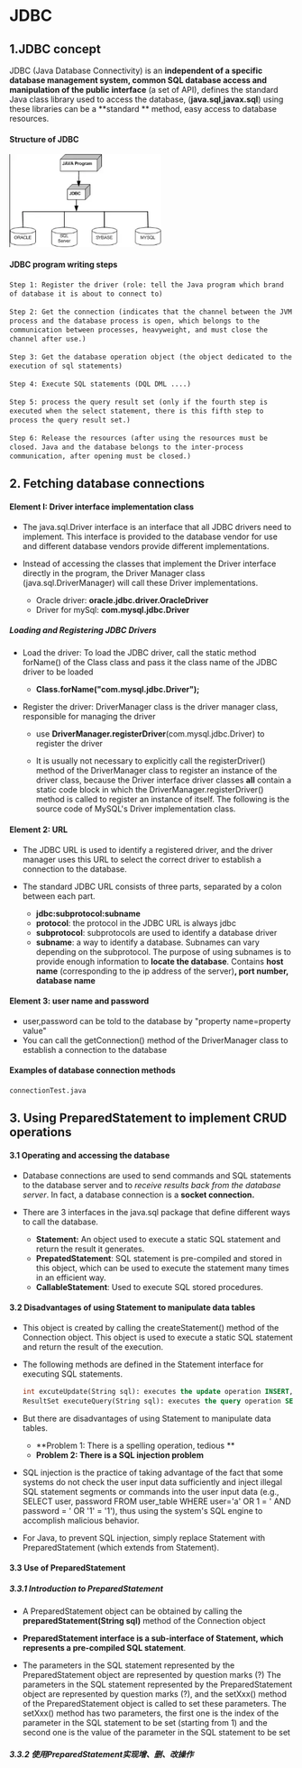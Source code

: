 # JDBC

## 1.JDBC concept

JDBC (Java Database Connectivity) is an **independent of a specific database management system, common SQL database access and manipulation of the public interface** (a set of API), defines the standard Java class library used to access the database, (**java.sql,javax.sql**) using these libraries can be a **standard ** method, easy access to database resources.

#### **Structure of JDBC** 



<img src="https://github.com/itsyuimorii/JDBC/blob/main/img/main-qimg-721b04a64b3da53bd4662bda5358015f.webp" alt="main-qimg-721b04a64b3da53bd4662bda5358015f" style="zoom:70%;" />

####  JDBC program writing steps

```
Step 1: Register the driver (role: tell the Java program which brand of database it is about to connect to)

Step 2: Get the connection (indicates that the channel between the JVM process and the database process is open, which belongs to the communication between processes, heavyweight, and must close the channel after use.)

Step 3: Get the database operation object (the object dedicated to the execution of sql statements)

Step 4: Execute SQL statements (DQL DML ....)

Step 5: process the query result set (only if the fourth step is executed when the select statement, there is this fifth step to process the query result set.)

Step 6: Release the resources (after using the resources must be closed. Java and the database belongs to the inter-process communication, after opening must be closed.)
```



## 2. Fetching database connections

#### Element I: Driver interface implementation class

- The java.sql.Driver interface is an interface that all JDBC drivers need to implement. This interface is provided to the database vendor for use and different database vendors provide different implementations.

- Instead of accessing the classes that implement the Driver interface directly in the program, the Driver Manager class (java.sql.DriverManager) will call these Driver implementations.
  - Oracle driver: **oracle.jdbc.driver.OracleDriver**
  - Driver for mySql: **com.mysql.jdbc.Driver**

##### Loading and Registering JDBC Drivers

- Load the driver: To load the JDBC driver, call the static method forName() of the Class class and pass it the class name of the JDBC driver to be loaded

  - **Class.forName("com.mysql.jdbc.Driver");**

- Register the driver: DriverManager class is the driver manager class, responsible for managing the driver
  -  use **DriverManager.registerDriver**(com.mysql.jdbc.Driver) to register the driver 

  - It is usually not necessary to explicitly call the registerDriver() method of the DriverManager class to register an instance of the driver class, because the Driver interface driver classes **all** contain a static code block in which the DriverManager.registerDriver() method is called to register an instance of itself. The following is the source code of MySQL's Driver implementation class.

#### Element 2: URL

- The JDBC URL is used to identify a registered driver, and the driver manager uses this URL to select the correct driver to establish a connection to the database.

- The standard JDBC URL consists of three parts, separated by a colon between each part. 
  - **jdbc:subprotocol:subname**
  - **protocol**: the protocol in the JDBC URL is always jdbc 
  - **subprotocol**: subprotocols are used to identify a database driver
  - **subname**: a way to identify a database. Subnames can vary depending on the subprotocol. The purpose of using subnames is to provide enough information to **locate the database**. Contains **host name** (corresponding to the ip address of the server)**, port number, database name**

#### Element 3: user name and password

- user,password can be told to the database by "property name=property value"
- You can call the getConnection() method of the DriverManager class to establish a connection to the database

#### Examples of database connection methods

```
connectionTest.java
```

## 3. Using PreparedStatement to implement CRUD operations

#### 3.1 Operating and accessing the database

- Database connections are used to send commands and SQL statements to the database server and to *receive results back from the database server*. In fact, a database connection is a **socket connection.**

- There are 3 interfaces in the java.sql package that define different ways to call the database.
  - **Statement:** An object used to execute a static SQL statement and return the result it generates. 
  - **PrepatedStatement**: SQL statement is pre-compiled and stored in this object, which can be used to execute the statement many times in an efficient way.
  - **CallableStatement**: Used to execute SQL stored procedures.

#### 3.2 Disadvantages of using Statement to manipulate data tables

- This object is created by calling the createStatement() method of the Connection object. This object is used to execute a static SQL statement and return the result of the execution.

- The following methods are defined in the Statement interface for executing SQL statements.

  ```sql
  int excuteUpdate(String sql): executes the update operation INSERT, UPDATE, DELETE
  ResultSet executeQuery(String sql): executes the query operation SELECT
  ```

- But there are disadvantages of using Statement to manipulate data tables.

  - **Problem 1: There is a spelling operation, tedious **
  - **Problem 2: There is a SQL injection problem**

- SQL injection is the practice of taking advantage of the fact that some systems do not check the user input data sufficiently and inject illegal SQL statement segments or commands into the user input data (e.g., SELECT user, password FROM user_table WHERE user='a' OR 1 = ' AND password = ' OR '1' = '1'), thus using the system's SQL engine to accomplish malicious behavior.

- For Java, to prevent SQL injection, simply replace Statement with PreparedStatement (which extends from Statement).

#### 3.3 Use of PreparedStatement

##### 3.3.1 Introduction to PreparedStatement

- A PreparedStatement object can be obtained by calling the **preparedStatement(String sql)** method of the Connection object

- **PreparedStatement interface is a sub-interface of Statement, which represents a pre-compiled SQL statement**.

- The parameters in the SQL statement represented by the PreparedStatement object are represented by question marks (?) The parameters in the SQL statement represented by the PreparedStatement object are represented by question marks (?), and the setXxx() method of the PreparedStatement object is called to set these parameters. The setXxx() method has two parameters, the first one is the index of the parameter in the SQL statement to be set (starting from 1) and the second one is the value of the parameter in the SQL statement to be set

##### 3.3.2 使用PreparedStatement实现增、删、改操作





	
